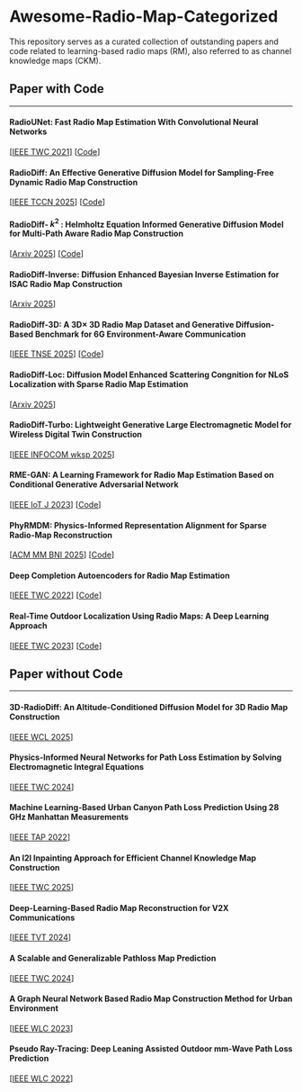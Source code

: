 # Awesome-Radio-Map-Categorized
This repository serves as a curated collection of outstanding papers and code related to learning-based radio maps (RM), also referred to as channel knowledge maps (CKM).

## Paper with Code
---
#### RadioUNet: Fast Radio Map Estimation With Convolutional Neural Networks
[[IEEE TWC 2021](https://ieeexplore.ieee.org/document/9354041)]
[[Code](https://github.com/RonLevie/RadioUNet)] 

#### RadioDiff: An Effective Generative Diffusion Model for Sampling-Free Dynamic Radio Map Construction
[[IEEE TCCN 2025](https://ieeexplore.ieee.org/document/10764739)]
[[Code](https://github.com/UNIC-Lab/RadioDiff)] 

#### RadioDiff- $k^2$ : Helmholtz Equation Informed Generative Diffusion Model for Multi-Path Aware Radio Map Construction
[[Arxiv 2025](https://arxiv.org/abs/2504.15623)]
[[Code](https://github.com/UNIC-Lab/RadioDiff-k)] 

#### RadioDiff-Inverse: Diffusion Enhanced Bayesian Inverse Estimation for ISAC Radio Map Construction
[[Arxiv 2025](https://arxiv.org/abs/2504.14298)]

#### RadioDiff-3D: A 3D× 3D Radio Map Dataset and Generative Diffusion-Based Benchmark for 6G Environment-Aware Communication
[[IEEE TNSE 2025](https://ieeexplore.ieee.org/document/11083758)]
[[Code](https://github.com/UNIC-Lab/UrbanRadio3D)] 

#### RadioDiff-Loc: Diffusion Model Enhanced Scattering Congnition for NLoS Localization with Sparse Radio Map Estimation
[[Arxiv 2025](https://www.arxiv.org/abs/2509.01875)]

#### RadioDiff-Turbo: Lightweight Generative Large Electromagnetic Model for Wireless Digital Twin Construction
[[IEEE INFOCOM wksp 2025](https://ieeexplore.ieee.org/document/11152929)]

#### RME-GAN: A Learning Framework for Radio Map Estimation Based on Conditional Generative Adversarial Network
[[IEEE IoT J 2023](https://ieeexplore.ieee.org/document/10130091)]
[[Code](https://github.com/achinthaw/RME-GAN)] 

#### PhyRMDM: Physics-Informed Representation Alignment for Sparse Radio-Map Reconstruction
[[ACM MM BNI 2025](https://arxiv.org/abs/2501.19160)]
[[Code](https://github.com/Hxxxz0/RMDM)] 

#### Deep Completion Autoencoders for Radio Map Estimation
[[IEEE TWC 2022](https://ieeexplore.ieee.org/abstract/document/9523765)]
[[Code](https://github.com/fachu000/deep-autoencoders-cartography)] 

#### Real-Time Outdoor Localization Using Radio Maps: A Deep Learning Approach
[[IEEE TWC 2023](https://ieeexplore.ieee.org/abstract/document/10122907)]
[[Code](https://github.com/CagkanYapar/LocUNet)] 


## Paper without Code
---
#### 3D-RadioDiff: An Altitude-Conditioned Diffusion Model for 3D Radio Map Construction
[[IEEE WCL 2025](https://ieeexplore.ieee.org/document/10963917)]

#### Physics-Informed Neural Networks for Path Loss Estimation by Solving Electromagnetic Integral Equations
[[IEEE TWC 2024](https://ieeexplore.ieee.org/abstract/document/10608081)]

#### Machine Learning-Based Urban Canyon Path Loss Prediction Using 28 GHz Manhattan Measurements
[[IEEE TAP 2022](https://ieeexplore.ieee.org/abstract/document/9722715)]

#### An I2I Inpainting Approach for Efficient Channel Knowledge Map Construction
[[IEEE TWC 2025](https://ieeexplore.ieee.org/abstract/document/10791446)]

#### Deep-Learning-Based Radio Map Reconstruction for V2X Communications
[[IEEE TVT 2024](https://ieeexplore.ieee.org/abstract/document/10292913)]

#### A Scalable and Generalizable Pathloss Map Prediction
[[IEEE TWC 2024](https://ieeexplore.ieee.org/abstract/document/10682525)]

#### A Graph Neural Network Based Radio Map Construction Method for Urban Environment
[[IEEE WLC 2023](https://ieeexplore.ieee.org/abstract/document/10078269)]

#### Pseudo Ray-Tracing: Deep Leaning Assisted Outdoor mm-Wave Path Loss Prediction
[[IEEE WLC 2022](https://ieeexplore.ieee.org/abstract/document/9774859)]
